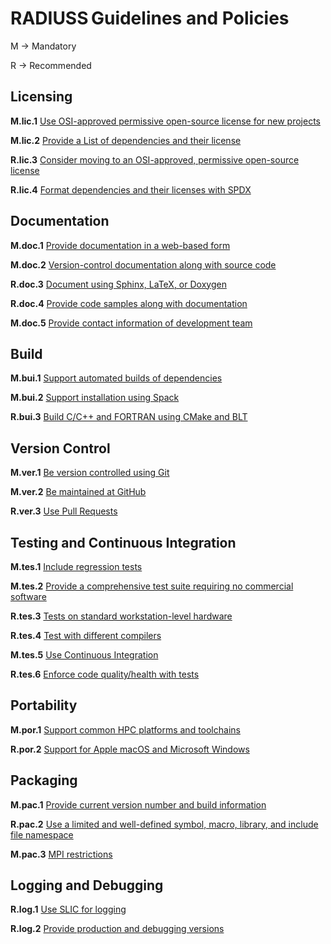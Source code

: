 
# RADIUSS Guidelines and Policies

<!--
Prepared by LLNL under Contract DE-AC52-07NA27344.

This document was prepared as an account of work sponsored by an agency of the United States government. Neither the United States government nor Lawrence Livermore National Security, LLC, nor any of their employees makes any warranty, expressed or implied, or assumes any legal liability or responsibility for the accuracy, completeness, or usefulness of any information, apparatus, product, or process disclosed, or represents that its use would not infringe privately owned rights. Reference herein to any specific commercial product, process, or service by trade name, trademark, manufacturer, or otherwise does not necessarily constitute or imply its endorsement, recommendation, or favoring by the United States government or Lawrence Livermore National Security, LLC. The views and opinions of authors expressed herein do not necessarily state or reflect those of the United States government or Lawrence Livermore National Security, LLC, and shall not be used for advertising or product endorsement purposes.

LLNL-TR-781103

IM #975025
-->

M → Mandatory

R → Recommended


## Licensing

**M.lic.1**  [Use OSI-approved permissive open-source license for new projects](/radiuss/policies/licensing/Mlic1.md)

**M.lic.2**  [Provide a List of dependencies and their license](/radiuss/policies/licensing/Mlic2.md)

**R.lic.3**  [Consider moving to an OSI-approved, permissive open-source license](/radiuss/policies/licensing/Rlic3.md)

**R.lic.4**  [Format dependencies and their licenses with SPDX](/radiuss/policies/licensing/Rlic4.md)


## Documentation

**M.doc.1** [Provide documentation in a web-based form](/radiuss/policies/documentation/Mdoc1.md)

**M.doc.2** [Version-control documentation along with source code](/radiuss/policies/documentation/Mdoc2.md)

**R.doc.3** [Document using Sphinx, LaTeX, or Doxygen](/radiuss/policies/documentation/Rdoc3.md)

**R.doc.4** [Provide code samples along with documentation](/radiuss/policies/documentation/Rdoc4.md)

**M.doc.5** [Provide contact information of development team](/radiuss/policies/documentation/Mdoc5.md)


## Build

**M.bui.1** [Support automated builds of dependencies](/radiuss/policies/build/Mbui1.md)

**M.bui.2** [Support installation using Spack](/radiuss/policies/build/Mbui2.md)

**R.bui.3** [Build C/C++ and FORTRAN using CMake and BLT](/radiuss/policies/build/Rbui3.md)


## Version Control

**M.ver.1** [Be version controlled using Git](/radiuss/policies/version-control/Mver1.md)

**M.ver.2** [Be maintained at GitHub](/radiuss/policies/version-control/Mver2.md)

**R.ver.3** [Use Pull Requests](/radiuss/policies/version-control/Rver3.md)


## Testing and Continuous Integration

**M.tes.1** [Include regression tests](/radiuss/policies/test/Mtes1.md)

**M.tes.2** [Provide a comprehensive test suite requiring no commercial software](/radiuss/policies/test/Mtes2.md)

**R.tes.3** [Tests on standard workstation-level hardware](/radiuss/policies/test/Rtes3.md)

**R.tes.4** [Test with different compilers](/radiuss/policies/test/Rtes4.md)

**M.tes.5** [Use Continuous Integration](/radiuss/policies/test/Mtes5.md)

**R.tes.6** [Enforce code quality/health with tests](/radiuss/policies/test/Rtes6.md)


## Portability

**M.por.1** [Support common HPC platforms and toolchains](/radiuss/policies/portability/Mpor1.md)

**R.por.2** [Support for Apple macOS and Microsoft Windows](/radiuss/policies/portability/Rpor2.md)


## Packaging

**M.pac.1** [Provide current version number and build information](/radiuss/policies/packaging/Mpac1.md)

**R.pac.2** [Use a limited and well-defined symbol, macro, library, and include file namespace](/radiuss/policies/packaging/Rpac2.md)

**M.pac.3** [MPI restrictions](/radiuss/policies/packaging/Mpac3.md)


## Logging and Debugging

**R.log.1** [Use SLIC for logging](/radiuss/policies/logging-debugging/Rlog1.md)

**R.log.2** [Provide production and debugging versions](/radiuss/policies/logging-debugging/Rlog2.md)
